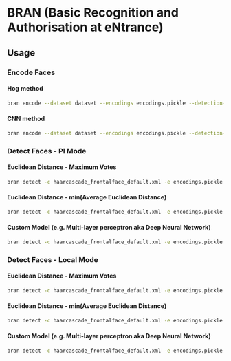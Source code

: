 
# BRAN (Basic Recognition and Authorisation at eNtrance)

## Usage

### Encode Faces
#### Hog method
````bash
bran encode --dataset dataset --encodings encodings.pickle --detection-method hog
````
#### CNN method
````bash
bran encode --dataset dataset --encodings encodings.pickle --detection-method cnn
````

### Detect Faces - PI Mode
#### Euclidean Distance - Maximum Votes
````bash
bran detect -c haarcascade_frontalface_default.xml -e encodings.pickle -p shape_predictor_68_face_landmarks.dat -m dist_vote -t 0.5 -f
````
#### Euclidean Distance - min(Average Euclidean Distance)
````bash
bran detect -c haarcascade_frontalface_default.xml -e encodings.pickle -p shape_predictor_68_face_landmarks.dat -m dist_avg -t 0.5 -f
````
#### Custom Model (e.g. Multi-layer perceptron aka Deep Neural Network)
````bash
bran detect -c haarcascade_frontalface_default.xml -e encodings.pickle -p shape_predictor_68_face_landmarks.dat -m custom -k models/mlp.pickle -t 0.9 -f
````
### Detect Faces - Local Mode
#### Euclidean Distance - Maximum Votes
````bash
bran detect -c haarcascade_frontalface_default.xml -e encodings.pickle -p shape_predictor_68_face_landmarks.dat -m dist_vote -t 0.5
````
#### Euclidean Distance - min(Average Euclidean Distance)
````bash
bran detect -c haarcascade_frontalface_default.xml -e encodings.pickle -p shape_predictor_68_face_landmarks.dat -m dist_avg -t 0.5
````
#### Custom Model (e.g. Multi-layer perceptron aka Deep Neural Network)  
````bash
bran detect -c haarcascade_frontalface_default.xml -e encodings.pickle -p shape_predictor_68_face_landmarks.dat -m custom -k models/mlp.pickle -t 0.9
````
